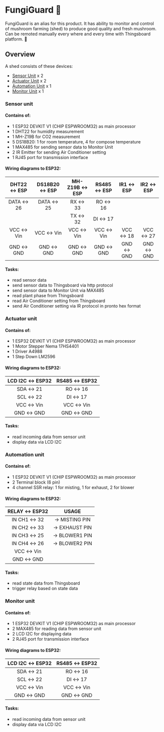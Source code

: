 # FungiGuard :mushroom:

FungiGuard is an alias for this product. It has ability to monitor and control of mushroom farming (shed) to produce good quality and fresh mushroom. Can be remoted manually every where and every time with Thingsboard platform. :mushroom:

## Overview 

A shed consists of these devices:

- [Sensor Unit](#sensor_unit) x 2
- [Actuator Unit](#actuator_unit) x 2
- [Automation Unit](#automation_unit) x 1
- [Monitor Unit](#monitor_unit) x 1

<a name="sensor_unit"></a>
### Sensor unit  

#### Contains of:
- 1 ESP32 DEVKIT V1 (CHIP ESPWROOM32) as main processor
- 1 DHT22 for humidity measurement
- 1 MH-Z19B for CO2 measurement
- 5 DS18B20: 1 for room temperature, 4 for compose temperature
- 1 MAX485 for sending sensor data to Monitor Unit
- 2 IR Emitter for sending Air Conditioner setting 
- 1 RJ45 port for transmission interface

#### Wiring diagrams to ESP32:

<div align="center">

| DHT22 &harr; ESP | DS18B20 &harr; ESP | MH-Z19B &harr; ESP | RS485 &harr; ESP | IR1 &harr; ESP | IR2 &harr; ESP |
|:----------------:|:------------------:|:------------------:|:----------------:|:--------------:|:--------------:|
|  DATA &harr; 26  |   DATA &harr; 25   |     RX &harr; 33   |   RO &harr; 16   |                |                |
|                  |                    |     TX &harr; 32   |   DI &harr; 17   |                |                |
|  VCC &harr; Vin  |    VCC &harr; Vin  |    VCC &harr; Vin  |  VCC &harr; Vin  | VCC &harr; 18  | VCC &harr; 27  |
|  GND &harr; GND  |    GND &harr; GND  |    GND &harr; GND  |  GND &harr; GND  | GND &harr; GND | GND &harr; GND |

</div>

#### Tasks:
- read sensor data
- send sensor data to Thingsboard via http protocol
- send sensor data to Monitor Unit via MAX485
- read plant phase from Thingsboard
- read Air Conditioner setting from Thingsboard
- send Air Conditioner setting via IR protocol in pronto hex format

<a name="actuator_unit"></a>
### Actuator unit

#### Contains of:
- 1 ESP32 DEVKIT V1 (CHIP ESPWROOM32) as main processor
- 1 Motor Stepper Nema 17HS4401 
- 1 Driver A4988
- 1 Step Down LM2596

#### Wiring diagrams to ESP32:

<div align="center">

| LCD I2C &harr; ESP32 | RS485 &harr; ESP32 |
|:--------------------:|:------------------:|
|     SDA &harr; 21    |    RO &harr; 16    |
|     SCL &harr; 22    |    DI &harr; 17    |
|     VCC &harr; Vin   |   VCC &harr; Vin   |
|     GND &harr; GND   |   GND &harr; GND   |

</div>

#### Tasks:
- read incoming data from sensor unit
- display data via LCD I2C

<a name="automation_unit"></a>
### Automation unit 

#### Contains of:
- 1 ESP32 DEVKIT V1 (CHIP ESPWROOM32) as main processor
- 2 Terminal block (6 pin)
- 4 channel SSR relay: 1 for misting, 1 for exhaust, 2 for blower

#### Wiring diagrams to ESP32:

<div align="center">

|  RELAY &harr; ESP32  |         USAGE        |
|:--------------------:|:--------------------:|
| IN CH1 &harr; 32     | &rarr; MISTING PIN   |
| IN CH2 &harr; 33     | &rarr; EXHAUST PIN   |
| IN CH3 &harr; 25     | &rarr; BLOWER1 PIN   |
| IN CH4 &harr; 26     | &rarr; BLOWER2 PIN   |
|    VCC &harr; Vin    |                      |
|    GND &harr; GND    |                      |

</div>

#### Tasks:
- read state data from Thingsboard
- trigger relay based on state data

<a name="monitor_unit"></a>
### Monitor unit 

#### Contains of:
- 1 ESP32 DEVKIT V1 (CHIP ESPWROOM32) as main processor
- 2 MAX485 for reading data from sensor unit
- 2 LCD I2C for displaying data
- 2 RJ45 port for transmission interface

#### Wiring diagrams to ESP32:

<div align="center">

| LCD I2C &harr; ESP32 | RS485 &harr; ESP32 |
|:--------------------:|:------------------:|
|     SDA &harr; 21    |    RO &harr; 16    |
|     SCL &harr; 22    |    DI &harr; 17    |
|     VCC &harr; Vin   |   VCC &harr; Vin   |
|     GND &harr; GND   |   GND &harr; GND   |

</div>

#### Tasks:
- read incoming data from sensor unit
- display data via LCD I2C
